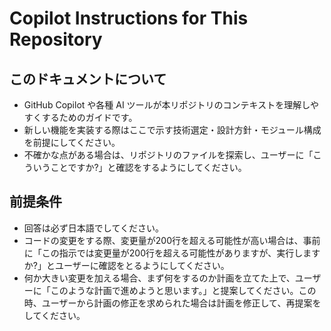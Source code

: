 # Copilot Instructions for This Repository
## このドキュメントについて

- GitHub Copilot や各種 AI ツールが本リポジトリのコンテキストを理解しやすくするためのガイドです。
- 新しい機能を実装する際はここで示す技術選定・設計方針・モジュール構成を前提にしてください。
- 不確かな点がある場合は、リポジトリのファイルを探索し、ユーザーに「こういうことですか?」と確認をするようにしてください。

## 前提条件

- 回答は必ず日本語でしてください。
- コードの変更をする際、変更量が200行を超える可能性が高い場合は、事前に「この指示では変更量が200行を超える可能性がありますが、実行しますか?」とユーザーに確認をとるようにしてください。
- 何か大きい変更を加える場合、まず何をするのか計画を立てた上で、ユーザーに「このような計画で進めようと思います。」と提案してください。この時、ユーザーから計画の修正を求められた場合は計画を修正して、再提案をしてください。